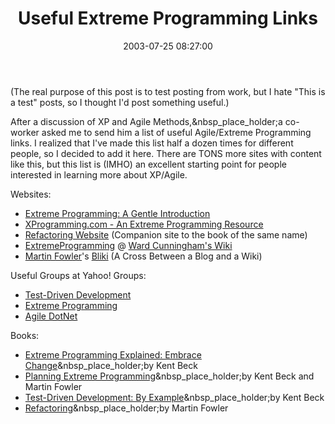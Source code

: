 ﻿---
layout: post
title: "Useful Extreme Programming Links"
comments: false
date: 2003-07-25 08:27:00
categories:
 - Technology
subtext-id: 503a9c56-6ff2-4543-a208-e3d8a59271dc
alias: /blog/Useful-Extreme-Programming-Links.aspx
---


(The real purpose of this post is to test posting from work, but I hate "This is a test" posts, so I thought I'd post something useful.)

After a discussion of XP and Agile Methods,&nbsp_place_holder;a co-worker asked me to send him a list of useful Agile/Extreme Programming links. I realized that I've made this list half a dozen times for different people, so I decided to add it here. There are TONS more sites with content like this, but this list is (IMHO) an excellent starting point for people interested in learning more about XP/Agile.

Websites:

  * [Extreme Programming: A Gentle Introduction](http://www.extremeprogramming.org/index.html)
  * [XProgramming.com - An Extreme Programming Resource](http://www.xprogramming.com/)
  * [Refactoring Website](http://www.refactoring.com) (Companion site to the book of the same name)
  * [ExtremeProgramming](http://www.c2.com/cgi/wiki?ExtremeProgramming) @ [Ward Cunningham's Wiki](http://www.c2.com/cgi/wiki)
  * [Martin Fowler](http://martinfowler.com/)'s [Bliki](http://martinfowler.com/bliki/) (A Cross Between a Blog and a Wiki)

Useful Groups at Yahoo! Groups:

  * [Test-Driven Development](http://groups.yahoo.com/group/testdrivendevelopment/)
  * [Extreme Programming](http://groups.yahoo.com/group/extremeprogramming/)
  * [Agile DotNet](http://groups.yahoo.com/group/agiledotnet/)

Books:

  * [Extreme Programming Explained: Embrace Change](http://www.amazon.com/exec/obidos/ASIN/0201616416/qid=1059145493/sr=2-1/ref=sr_2_1/103-9975588-4461463)&nbsp_place_holder;by Kent Beck
  * [Planning Extreme Programming](http://www.amazon.com/exec/obidos/tg/detail/-/0201710919/ref=pd_bxgy_text_1/103-9975588-4461463?v=glance&s=books&st=*)&nbsp_place_holder;by Kent Beck and Martin Fowler
  * [Test-Driven Development: By Example](http://www.amazon.com/exec/obidos/ASIN/0321146530/qid=1059145556/sr=2-3/ref=sr_2_3/103-9975588-4461463)&nbsp_place_holder;by Kent Beck
  * [Refactoring](http://www.amazon.com/exec/obidos/ASIN/0201485672/qid=1059145584/sr=2-3/ref=sr_2_3/103-9975588-4461463)&nbsp_place_holder;by Martin Fowler
